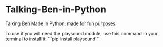# Talking-Ben-in-Python
Talking Ben Made in Python, made for fun purposes.

To use it you will need the playsound module, use this command in your terminal to install it: ´´´pip install playsound´´´
